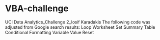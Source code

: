# VBA-challenge
UCI Data Analytics_Challenge 2_Iosif Karadakis
The following code was adjusted from Google search results:
Loop Worksheet
Set Summary Table
Conditional Formatting
Variable Value Reset
